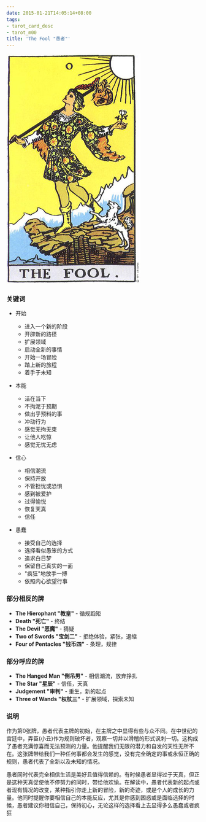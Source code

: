```yaml
---
date: 2015-01-21T14:05:14+08:00
tags: 
- tarot_card_desc
- tarot_m00
title: 'The Fool "愚者"'
---
```


![](/img/tarot/big/maj00.jpg)

<!--more-->

### 关键词

+ 开始

  - 进入一个新的阶段
  - 开辟新的路径
  - 扩展领域
  - 启动全新的事情
  - 开始一场冒险
  - 踏上新的旅程
  - 着手于未知

+ 本能

  - 活在当下
  - 不拘泥于预期
  - 做出乎预料的事
  - 冲动行为
  - 感觉无拘无束
  - 让他人吃惊
  - 感觉无忧无虑

+ 信心

  - 相信潮流
  - 保持开放
  - 不管担忧或恐惧
  - 感到被爱护
  - 过得愉悦
  - 恢复天真
  - 信任

+ 愚蠢

  - 接受自己的选择
  - 选择看似愚笨的方式
  - 追求白日梦
  - 保留自己真实的一面
  - "疯狂"地放手一搏
  - 依照内心欲望行事

### 部分相反的牌

+ **The Hierophant "教皇"** - 循规蹈矩
+ **Death "死亡"** - 终结
+ **The Devil "恶魔"** - 猜疑
+ **Two of Swords "宝剑二"** - 拒绝体验，紧张，退缩
+ **Four of Pentacles "钱币四"** - 条理，规律


### 部分呼应的牌

+ **The Hanged Man "倒吊男"** - 相信潮流，放弃挣扎
+ **The Star "星辰"** - 信任，天真
+ **Judgement "审判"** - 重生，新的起点
+ **Three of Wands "权杖三"** - 扩展领域，探索未知

### 说明

作为第0张牌，愚者代表主牌的初始，在主牌之中显得有些与众不同。在中世纪的宫廷中，弄臣(小丑)作为规则破坏者，观察一切并以滑稽的形式讽刺一切。这构成了愚者充满惊喜而无法预测的力量。他提醒我们无限的潜力和自发的天性无所不在。这张牌带给我们一种任何事都会发生的感觉，没有完全确定的事或永恒正确的规则，愚者代表了全新以及未知的情况。

愚者同时代表完全相信生活是美好且值得信赖的。有时候愚者显得过于天真，但正是这种天真促使他不停努力的同时，带给他欢愉。在解读中，愚者代表新的起点或者现有情况的改变，某种指引你走上新的冒险，新的奇迹，或是个人的成长的力量。他同时提醒你要相信自己的本能反应，尤其是你感到困惑或是面临选择的时候，愚者建议你相信自己，保持初心，无论这样的选择看上去显得多么愚蠢或者疯狂


